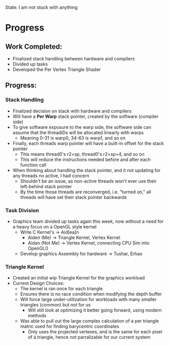 State: I am not stuck with anything

# Progress

## Work Completed:
* Finalized stack handling between hardware and compilers
* Divided up tasks
* Developed the Per Vertex Triangle Shader

## Progress:

### Stack Handling
* Finalized decision on stack with hardware and compilers
* Will have a **Per Warp** stack pointer, created by the software (compiler side)
* To give software exposure to the warp side, the software side can assume that the threadIDs will be allocated linearly with warps
  * Meaning 0-31 is warp0, 34-63 is warp1, and so on
* Finally, each threads warp pointer will have a built-in offset for the stack pointer
  * This means thread0's r2=sp, thread0's r2=sp+4, and so on
  * This will reduce the instructions needed before and after each function call
* When thinking about handling the stack pointer, and it not updating for any threads no active, I had concern
  * Shouldn't be an issue, as non-active threads won't ever use their left-behind stack pointer
  * By the time those threads are reconverged, i.e. "turned on," all threads will have set their stack pointer backwards

### Task Division
* Graphics team divided up tasks again this week, now without a need for a heavy focus on a OpenGL style kernel
  * Write C Kernel's -> Aid[ea]n
    * Aiden (Me) -> Triangle Kernel, Vertex Kernel
    * Aidan (Not Me) -> Vertex Kernel, connecting CPU Sim into OpenGL()
  * Develop graphics Assembly for hardware -> Tushar, Erhao

### Triangle Kernel
* Created an initial wip Triangle Kernel for the graphics workload
* Current Design Choices:
  * The kernel is ran once for each triangle
  * Ensures there is no race condition when modifying the depth buffer
  * Will force large under-utilization for workloads with many smaller triangles (common) but not for us
    * Will still look at optimizing it better going forward, using modern methods
  * Was able to pull out the large complex calculation of a per triangle matric used for finding barycentric coordinates
    * Only uses the projected vertexes, and is the same for each pixel of a triangle, hence not parralizable for our current system
